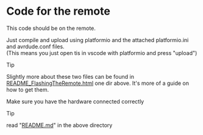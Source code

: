 # Code for the remote

This code should be on the remote.

Just compile and upload using platformio and the attached platformio.ini and avrdude.conf files.</br>
(This means you just open tis in vscode with platformio and press "upload")
> [!TIP]
> Slightly more about these two files can be found in [README_FlashingTheRemote.html](..\\README_FlashingTheRemote.html) one dir above. It's more of a guide on how to get them.


Make sure you have the hardware connected correctly
> [!TIP]
> read "[README.md](../README.md)" in the above directory
